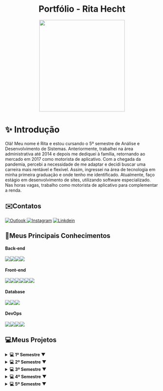 <h1 align="center">Portfólio - Rita Hecht</h1>
<div align="center"><img src="https://github.com/ritahecht/Portifolio-RitaHecht/assets/89950512/a1ba4a33-4d6c-474e-a880-093442067f41" width="280" height="300"/></div>

# ✨ Introdução

Olá! Meu nome é Rita e estou cursando o 5º semestre de Análise e Desenvolvimento de Sistemas. Anteriormente, trabalhei na área administrativa até 2014 e depois me dediquei à família, retornando ao mercado em 2017 como motorista de aplicativo. Com a chegada da pandemia, percebi a necessidade de me adaptar e decidi buscar uma carreira mais rentável e flexível. Assim, ingressei na área de tecnologia em minha primeira graduação e onde tenho me identificado. Atualmente, faço estágio em desenvolvimento de sites, utilizando software especializado. Nas horas vagas, trabalho como motorista de aplicativo para complementar a renda.


## ✉️Contatos

<a href = "mailto:rita.hecht@outlook.com">![Outlook](https://img.shields.io/badge/Microsoft_Outlook-0078D4?style=for-the-badge&logo=microsoft-outlook&logoColor=white)
[![Instagram](https://img.shields.io/badge/Instagram-E4405F?style=for-the-badge&logo=instagram&logoColor=white)](https://www.instagram.com/rita_hecht/)
[![Linkdein](https://img.shields.io/badge/LinkedIn-0077B5?style=for-the-badge&logo=linkedin&logoColor=white)]()


<h2 align="left">📑Meus Principais Conhecimentos</h3>
<h4 align="left">Back-end</h4>
<div style="display: flex; align-items: center;">
    <img src="https://img.shields.io/badge/Node%20js-339933?style=for-the-badge&logo=nodedotjs&logoColor=white">
    <img src="https://img.shields.io/badge/Python-FFD43B?style=for-the-badge&logo=python&logoColor=blue">
    <img src="https://img.shields.io/badge/TypeScript-007ACC?style=for-the-badge&logo=typescript&logoColor=white">
    <img src="https://img.shields.io/badge/Java-007396?style=for-the-badge&logo=java&logoColor=white">
</div>

<h4 align="left">Front-end</h4>  
<div style="display: flex; align-items: center;">
 <img src="https://img.shields.io/badge/HTML5-E34F26?style=for-the-badge&logo=html5&logoColor=white" target="_blank">
 <img src="https://img.shields.io/badge/CSS3-1572B6?style=for-the-badge&logo=css3&logoColor=white" target="_blank">
 <img src="https://img.shields.io/badge/JavaScript-323330?style=for-the-badge&logo=javascript&logoColor=F7DF1E" target="_blank">
 <img src="https://img.shields.io/badge/Bootstrap-563D7C?style=for-the-badge&logo=bootstrap&logoColor=white" target="_blank">
 <img src="https://img.shields.io/badge/React-20232A?style=for-the-badge&logo=react&logoColor=61DAFB" target="_blank">
 <img src="https://img.shields.io/badge/React_Native-20232A?style=for-the-badge&logo=react&logoColor=61DAFB" target="_blank">  
</div>

<h4 align="left">Database</h4> 
<div style="display: flex; align-items: center;">
 <img src="https://img.shields.io/badge/MongoDB-4EA94B?style=for-the-badge&logo=mongodb&logoColor=white" target="_blank">
 <img src="https://img.shields.io/badge/MySQL-005C84?style=for-the-badge&logo=mysql&logoColor=white" target="_blank">
 <img src="https://img.shields.io/badge/MariaDB-003545?style=for-the-badge&logo=mariadb&logoColor=white" target="_blank">
</div>

<h4 align="left">DevOps</h4>
<div style="display: flex; align-items: center;">
 <img src="https://img.shields.io/badge/Docker-2CA5E0?style=for-the-badge&logo=docker&logoColor=white">
 <img src="https://img.shields.io/badge/GIT-E44C30?style=for-the-badge&logo=git&logoColor=white" target="_blank">
 <img src="https://img.shields.io/badge/GitHub-100000?style=for-the-badge&logo=github&logoColor=white">
 <img src="https://img.shields.io/badge/Slack-4A154B?style=for-the-badge&logo=slack&logoColor=white">
</div>

## 💻Meus Projetos

<details>
    <summary>
        <b>💻 1º Semestre</b>
        <span style="cursor: pointer;">▼</span>
    </summary>
    <p><strong>Data:</strong> Agosto/2021</p>
    <p>Empresa Parceira: <a href='https://www.linkedin.com/school/fatecjessenvidal/'>FATEC São José dos Campos - SP</a><br>

A finalidade do projeto foi automatizar a clonagem de repositórios de trabalhos de API anteriores e futuros desenvolvidos pelos alunos da FATEC. Com isso, além de conferir domínio desses repositórios à instituição por meio do GitHub, esses projetos passaram a ser armazenados e disponibilizados ao público em geral por meio de uma página web administrada unicamente por profissionais ligados à FATEC e autorizados para tanto.

Obejetivo: Desenvolver um sistema com objetivo de armazenar e gerenciar projetos do github, evitando problemas como perda ou alterações de arquivos, possibilitando autonomia e controle total para instituição.

Para alcançar esse resultado, a equipe desenvolveu um script em Python responsável por automatizar a clonagem de repositórios GitHub de projetos anteriores da FATEC. Com a raspagem das URLs desses projetos, os repositórios são clonados e exibidos em uma página web construída com HTML, CSS e JavaScript, facilitando o acesso e a visualização dessas informações.

<div>
  <img src="https://github.com/ritahecht/Portfolio-RitaHecht/assets/89950512/e0eaac60-107f-43aa-81b1-9f173a4eeb52" width="300" height="200" style="display: inline-block;">
  <img src="https://github.com/ritahecht/Portifolio-RitaHecht/assets/89950512/28755152-1540-4532-9102-87ca63731332" width="300" height="200" style="display: inline-block;">
  <img src="https://github.com/ritahecht/Portfolio-RitaHecht/assets/89950512/534788ab-fe71-449a-87ab-ec9f39980175" width="300" height="200" style="display: inline-block;">
</div>

<p align='justify'>
Github <a href='https://github.com/meta-build/FATEC-Projects'>FATEC Projects</a> </p>

<h2 align='center'> Tecnologias Utilizadas</h2>
<div>
  <span>
    <img align="center" alt="HTML5" height="30" width="40" src="https://raw.githubusercontent.com/devicons/devicon/master/icons/html5/html5-original.svg">HTML</img>
  </span>
  <span>
    <ul>
      <li>
        <b>Utilizada para a estruturação da página web.</b>  
      </li>
    </ul>
  </span>
</div>
<br>
<div>
  <span>
    <img align="center" alt="CSS3" height="30" width="40" src="https://raw.githubusercontent.com/devicons/devicon/master/icons/css3/css3-original.svg">CSS</img>
  </span>
  <span>
    <ul>
      <li>
        <b>Utilizada para a estilização da página web.</b>  
      </li>
    </ul>
  </span>
</div>
<br>
<div>
  <span>
    <img align="center" alt="Python" height="30" width="40" src="https://raw.githubusercontent.com/devicons/devicon/master/icons/python/python-original.svg">Python</img>
  </span>
  <span>
    <ul>
      <li>
        <b>Utilizada para a construção de gráficos e hospedagem utilizando Flask.</b>  
      </li>
    </ul>
  </span>
</div>

<h2 align='center'> Contribuições Pessoais</h2>

Neste projeto contribui com a parte de front-end, onde minha atuação girou em torno da parte visual das páginas, apoiando desde a prototipagem até a estruturação, com suas respectivas estilizações. Além de contribuir para o levantamento de requisitos necessários para a validações das entregas, bem como para documentação. 

Inicialmente tivemos dificuldades de comunicacao clara e para entender quais eram os requisitos a serem cumpridos dentro dos prazo pre definidos em relação às entregas. A adaptção a equipe, tecnologia e prazos foram meus principais desafios.

<h2>Hard Skills</h2>

1.	Programação em Python: Sei fazer com ajuda;
2.	Desenvolvimento Web (HTML/CSS): Sei fazer com auxílio de consultas;
3.	Controle de Versão (Git/GitHub): Sei fazer com autonomia;
4.	Organização de Dados: Sei fazer com autonomia;
5.	Criação de Protótipos Navegáveis com Figma: Sei fazer com autonomia;
6.	Conceitos iniciais de arquitetura de software: Sei fazer com ajuda;
7.	Conceitos aplicados de UX Designer: Sei fazer com ajuda.

<h2>Soft Skills</h2>
<p>
•	Trabalho em equipe – Equipe muito comunicativa e empenhada. Tentei interagir o máximo possível, colaborando e sendo pro-ativa, e identificando quais falhas de comunicação precisavamos melhorar para que a equipe pudesse desenvolver e compartilhar as experiências.</p><br>
<p>
•	Resolução de Problemas – Todas as fases do projeto tivemos que lidar com dificuldades técnicas e comportamentais, desenvolvendo habilidades sólidas de resolução, principalmente para identificar erros e otimizar processos. Para lidar com as demandas pessoais de cada um e para alinhar as dificuldades de cada integrante sem comprometer a qualidade da tomada de decisões e do desenvolvimento do projeto.</p><br>
<p>
•	Gerenciamento de Tempo – Precisamos nos organizar para lidar com várias tarefas, desde a criação até a entrega final, principalmente para definir prioridades e cumprir prazos previamente determinados.</p>
</p>
</details>


<details>
    <summary>
        <b>💻 2º Semestre</b>
        <span style="cursor: pointer;">▼</span>
    </summary>
    <p><strong>Data:</strong> Janeiro/2022</p>
    <p>Empresa Parceira: <a href='https://www.linkedin.com/company/pro4tech/'>Pro4Tech</a><br>

O propósito do projeto foi desenvolver um sistema de mensagens para centralizar a comunicação entre a empresa e seus clientes. A necessidade da empresa parceira de sistematizar e organizar as informações recebidas de clientes, essenciais para a eficácia dos serviços oferecidos.

O sistema possui o objetivo de melhorar a comunicação entre funcionário e cliente, além de apresentar uma interface que facilite a organização dos projetos e o andamento de suas atividades.

A solução foi elaborada utilizando Java para ambiente desktop, com o suporte de um banco de dados relacional desenvolvido em MySQL. Essa plataforma permite à empresa a comunicação direta e agrupada com clientes, facilitando o acesso e a gestão do histórico de comunicações e a produção de relatórios detalhados sobre essas interações.

<div>
  <img src="https://github.com/ritahecht/Portfolio-RitaHecht/assets/89950512/6a413e15-a422-4d85-bf72-3f0c6dc07b08" width="300" height="200" style="display: inline-block;">
  <img src="https://github.com/ritahecht/Portfolio-RitaHecht/assets/89950512/fe543aa0-c7a2-49c2-be25-9ebac1ec6b08" width="300" height="200" style="display: inline-block;">
  <img src="https://github.com/ritahecht/Portfolio-RitaHecht/assets/89950512/5080ecab-a4a3-46fd-a5a4-c7a85fadc878" width="300" height="200" style="display: inline-block;">
</div>


<p align='justify'>
Github <a href='https://github.com/meta-build/Pro4System'>Pro4Tech</a> </p>

<h2 align='center'> Tecnologias Utilizadas</h2>
<div>
  <span>
    <img align="center" alt="java" height="30" width="40" src="https://raw.githubusercontent.com/devicons/devicon/1119b9f84c0290e0f0b38982099a2bd027a48bf1/icons/java/java-original-wordmark.svg">JAVA</img>
  </span>
  <span>
    <ul>
      <li>
        <b>Utilizada para construir tanto o visual quanto a lógica por trás do funcionamento da aplicação desenvolvida.</b>  
      </li>
    </ul>
  </span>
</div>
<br>
<div>
  <span>
    <img align="center" alt="mysql" height="30" width="40" src="https://raw.githubusercontent.com/devicons/devicon/1119b9f84c0290e0f0b38982099a2bd027a48bf1/icons/mysql/mysql-original-wordmark.svg">MYSQL</img>
  </span>
  <span>
    <ul>
      <li>
        <b>Utilizada para armazenamento de dados.</b>  
      </li>
    </ul>
  </span>
</div>
<br>

<h2 align='center'> Contribuições Pessoais</h2>

Neste projeto tive a oportunidade de ser Product Owner, defini uma visão geral do produto, orientando o desenvolvimento e alinhando diretamente com cliente, para garantir todos seus requisitos. Exercendo comunicação eficaz entre o cliente e equipe de desenvolvimento.

Mantive e priorizei o backlog do produto e dos itens. Nas sprints, minha atuação foi focada na criação do backlog e das User Stories, validação dos requisitos e entrega de valor. Documentação e auxílio no desenvolvimento, devido a dificuldades encontradas durante o desenvolvimento e quase estourando prazo nas entregas.


<h2>Hard Skills</h2>

1.	Programação em Java: Sei fazer com ajuda;
2.	Modelagem de dados: Sei fazer com ajuda;
3.	Controle de Versão (Git/GitHub): Sei fazer com autonomia;
4.	Organização de Dados: Sei fazer com ajuda;
5.	Manuseio de banco de dados SQL: Sei fazer com auxílio de consultas;

<h2>Soft Skills</h2>
<p>
•	Comunicação – A comunicação clara e atenção nos requisitos, foram umas das principais atividades exercida. A ponte que tive que realizar ente cliente e equipe desenvolvedora foi um dos pilares mais importantes, para uma entrega que agregasse e atendesse o cliente e cumprisse os prazos. Na entrega decidimos implementar com chat de mensagens privado, onde seria um requisito de baixa prioridade, mas que agregaria valor ao projeto.</p><br>
<p>
•	Resolução de Problemas – Ao longo das sprints tive problemas com prazos, como exemplo na primeira sprint ocorreu de anteciparmos o desenvolvimento, porém na entrega seguimos uma linha de entrega da sprint em cima do prazo limite. Isso nos prejudicou na apresentação e nos requisitos acabamos que nao entregamos todas as telas , informadas ao cliente. Porém conseguimos entregar as telas de login e parceiros ja com backend dorando em todas as telas.<br>
<p>
•	Gerenciamento de Tempo – Este foi nosso maior desafio de escolher requisitos que primeiramente nos parecia simples, porém demandaram muito mais tempo excedendo a linha do ideal. Neste momento nas últimas horas de entrega solicitei a toda equipe que concentrasse neste requisito para que terminasse no prazo e pudéssemos entregar. Com esta força tarefa e empenho de todos apesar de uma linha nada ideal, conseguimos entregar no prazo. E o requisito de mensagens privadas agreagaram muito mais valor a entrega.</p></p>
</details>




<details>
    <summary>
        <b>💻 3º Semestre</b>
        <span style="cursor: pointer;">▼</span>
    </summary>
    <p><strong>Data:</strong> Agosto/2022</p>
    <p>Empresa Parceira: <a href='https://www.linkedin.com/company/trackcash/'>TrackCash</a><br>

O projeto proposto era desenvolver um software capaz de autorizar o acesso às informações de vendas dos clientes da empresa parceira TrackCash como API’s e planilhas de forma automatizada com intuito de otimizar o processo de reconciliação financeira.

<div>
  <img src="https://github.com/ritahecht/Portfolio-RitaHecht/assets/89950512/86f64300-6135-45ce-bcd4-bcb719ac23d6" width="300" height="200" style="display: inline-block;">
  <img src="https://github.com/ritahecht/Portfolio-RitaHecht/assets/89950512/de8bd18c-2bc7-49e8-a285-72d265807dc1" width="300" height="200" style="display: inline-block;">
  <img src="https://github.com/ritahecht/Portfolio-RitaHecht/assets/89950512/cda9865c-662b-47b1-82a5-f362984e41c3" width="300" height="200" style="display: inline-block;">
</div>

<p align='justify'>
Github <a href='https://github.com/TechForce-ADS/TrackCash'>TrackCash</a> </p>

<h2 align='center'> Tecnologias Utilizadas</h2>
<div>
  <span>
    <img align="center" alt="java" height="30" width="40" src="https://raw.githubusercontent.com/devicons/devicon/1119b9f84c0290e0f0b38982099a2bd027a48bf1/icons/java/java-original-wordmark.svg">JAVA</img>
  </span>
  <span>
    <ul>
      <li>
        <b>Utilizada para construir tanto o visual quanto a lógica por trás do funcionamento da aplicação desenvolvida.</b>  
      </li>
    </ul>
  </span>
</div>
<br>
<div>
  <span>
    <img align="center" alt="mysql" height="30" width="40" src="https://raw.githubusercontent.com/devicons/devicon/1119b9f84c0290e0f0b38982099a2bd027a48bf1/icons/mysql/mysql-original-wordmark.svg">MYSQL</img>
  </span>
  <span>
    <ul>
      <li>
        <b>Utilizada para armazenamento de dados.</b>  
      </li>
    </ul>
  </span>
</div>
<br>

<h2 align='center'> Contribuições Pessoais</h2>

Nesta API, tive a oportunidade me aprofundar na área de front-end. O que ampliou significativamente meu repertório. Ainda com dificuldade em entender a organização e desenvolvimento da equipe, fiz um CRUD que nao foi utilizado no projeto, porém me proporcionou uma visão mais ampla e agregou muito mais conhecimento. Além poder apoiar em alguns ajustes e acompanhar algumas integrações entre o front-end e o back-end, entendendo melhor como tornar as telas funcionais.


<h2>Hard Skills</h2>

1.	Programação em Java: Sei fazer com autonomia;
2.	Modelagem de dados: Sei fazer com ajuda;
3.	Controle de Versão (Git/GitHub): Sei fazer com autonomia;
4.	Organização de Dados: Sei fazer com ajuda;
5.	Manuseio de banco de dados SQL: Sei fazer com auxílio de consultas;



<h2>Soft Skills</h2>
<p>
•	Comunicação – Devido a mudança de equipe tive muitos problemas com comunicação, a falta de profissionalismo de alguns membros da equipe me fizeram não compartilha dificuldades em entender o código e com isso criar discussões.</p><br>
<p>
•	Resolução de Problemas – Após muita dificuldade na comunicação consegui expor meu ponto de vista e definir plano estratégico para fazer minhas entregas com valor e cumprindo prazos. Com isso pude contribuir com mais autonomia e aprimorar minha habilidade. Além de ouvir ativamente e comprrender diversas ideias diferentes. <br>
<p>
•	Gerenciamento de Tempo – Por estar mais envolvida com o desenvolvimento, pude contribuir com novas ideias e trabalhar a possibilidade de abordar problemas de maneira inovadora. Porém isso me trouxe muita dificuldade em manter prazos e mostrar resultados.</p>
</p>
</details>

<details>
    <summary>
        <b>💻 4º Semestre</b>
        <span style="cursor: pointer;">▼</span>
    </summary>
    <p><strong>Data:</strong> Janeiro/2023</p>
    <p>Empresa Parceira: <a href='https://www.linkedin.com/company/visiona-tecnologia-espacial-s-a-/'>Visona</a><br>

Neste projeto o cliente parceiro Visiona Tecnologia Espacial, procurava um sistema de gerenciamento de usuários, assim como um serviço de autenticação/autorização. 
Um sistema de Gerenciamento de Usuário, com tecnologia de micro serviços. Uma interface permitindo que os usuários, sejam criados, visualizados, editados e removidos.


<div>
  <img src="https://github.com/ritahecht/Portfolio-RitaHecht/assets/89950512/788e824c-f161-488d-a278-d4be8cfe9170" width="300" height="200" style="display: inline-block;">
  <img src="https://github.com/ritahecht/Portfolio-RitaHecht/assets/89950512/566ba979-188f-47aa-93af-f9c2ac64ef6a" width="300" height="200" style="display: inline-block;">
  <img src="https://github.com/ritahecht/Portfolio-RitaHecht/assets/89950512/1f2af395-c9b7-44c3-9a69-643b41bb58c9" width="300" height="200" style="display: inline-block;">
</div>

<p align='justify'>
Github <a href='https://github.com/4DeskGroup/API-2023.1'>Visiona</a> </p>

<h2 align='center'> Tecnologias Utilizadas</h2>
<div>
  <span>
    <img align="center" alt="react" height="30" width="40" src="https://cdn.jsdelivr.net/gh/devicons/devicon/icons/react/react-original.svg">React</img>
  </span>
  <span>
    <ul>
      <li>
        <b>Uma biblioteca front-end que foi utilizada para criação das interfaces de usuário.</b>  
      </li>
    </ul>
  </span>
</div>
<br>
<div>
  <span>
    <img align="center" alt="javascript" height="30" width="40" src="https://cdn.jsdelivr.net/gh/devicons/devicon/icons/javascript/javascript-original.svg">JavaScript</img>
  </span>
  <span>
    <ul>
      <li>
        <b>A partir dela, foi possível criar conteúdo com atualização dinâmica, múltimídias, imagens animadas, entre outros. </b>  
      </li>
    </ul>
  </span>
</div>
<div>
  <span>
    <img align="center" alt="type" height="30" width="40" src="https://cdn.jsdelivr.net/gh/devicons/devicon/icons/typescript/typescript-original.svg">TypeScript</img>
  </span>
  <span>
    <ul>
      <li>
        <b>Utilizada linguagem de programação que adiciona recursos avançados ao JavaScript, como a tipagem estática e interfaces. Com ela, fica mais fácil detectar e prevenir erros durante a fase de desenvolvimento.</b>  
      </li>
    </ul>
  </span>
</div>
<div>
  <span>
    <img align="center" alt="NodeJS" height="30" width="40" src="https://cdn.jsdelivr.net/gh/devicons/devicon/icons/nodejs/nodejs-original.svg">Node.JS</img>
  </span>
  <span>
    <ul>
      <li>
        <b>Utilizado para desenvolver o Back-end da aplicação.</b>  
      </li>
    </ul>
  </span>
</div>
<div>
<div>
  <span>
    <img align="center" alt="bootstrap" height="30" width="40" src="https://cdn.jsdelivr.net/gh/devicons/devicon/icons/bootstrap/bootstrap-original.svg">Bootstrap</img>
  </span>
  <span>
    <ul>
      <li>
        <b>Utilizado para desenvolvimento de componentes de interface e front-end em aplicações web. Foi aplicado para melhorar a experiência do usuário e tornar a aplicação mais amigável e responsiva.</b>  
      </li>
    </ul>
  </span>
</div>
<div>
  <span>
    <img align="center" alt="postgree" height="40" width="40" src="https://github.com/ritahecht/ritahecht/assets/89950512/b8c3c9a2-d210-4aa5-a007-df595b037727">PostgreSQL</img>
  </span>
  <span>
    <ul>
      <li>
        <b>Utilizado para registrar, armazenar e tratar todos os dados necessários para o bom funcionamento da aplicação.</b>  
      </li>
    </ul>
  </span>
</div>
<div>
  <span>
    <img align="center" alt="figma" height="40" width="40" src="https://cdn.jsdelivr.net/gh/devicons/devicon/icons/figma/figma-original.svg">Figma</img>
  </span>
  <span>
    <ul>
      <li>
        <b>Utilizado para Prototipagem do projeto</b>  
      </li>
    </ul>
  </span>
</div>
<br>

<h2 align='center'> Contribuições Pessoais</h2>

Durante as sprints, trabalhei na implementação das interfaces de usuário, utilizando tecnologias para criar layouts responsivos e interativos. Realizei integrações com o backend para garantir que as telas funcionassem corretamente, consumindo e exibindo os dados fornecidos pelas APIs. Além disso, otimizei o desempenho das páginas, garantindo uma experiência de usuário fluida e rápida. Ao longo do processo, também participei de testes de usabilidade e resolução de bugs para garantir a qualidade do produto final.


<h2>Hard Skills</h2>

1.	Programação em TypeScript: Sei fazer com ajuda;
2.	Desenvolvimeto Web em ReactJS: Sei fazer com ajuda;
3.	Desenvolvimento back-end com NodeJS: Sei fazer com ajuda;
4.	Gerenciamento de Banco de Dados SQL Sei fazer com auxílio de consultas;
6.	Criação de Protótipos Navegáveis com Figma: Sei fazer com autonomia;
7. Conceitos iniciais de arquitetura de software: Sei fazer com ajuda;



<h2>Soft Skills</h2>
<p>
•	Organização e Planejamento – Desenvolver e garantir que os métodos funcionem corretamente, além de testá-los e corrigir falhas, necessitou de uma habilidade significativa de resolução de problemas. Assim, tive que identificar e abordar questões técnicas e funcionais, demonstrando a capacidade de analisar problemas complexos e encontrar soluções eficazes.</p><br>
<p>
•	Resolução de Problemas – No projeto, assumi o compromisso de compartilhar responsabilidades e contribuir ativamente para alcançar objetivos compartilhados, mesmo tendo dificuldades técnicas. Assim, a equipe conseguiu dividir as tarefas de acordo com as habilidades e facilidades individuais. <br>
<p>
•	Gerenciamento de Tempo – No projeto, melhorei a capacidade de gerenciar tarefas de forma eficiente priorizando prazos, pois para cada sprint era necessário cumprir com as tarefas estabelecidas no backlog do produto, assim desenvolvi de acordo com o tempo limite..</p>
</p>
</details>

<details>
    <summary>
        <b>💻 5º Semestre</b>
        <span style="cursor: pointer;">▼</span>
    </summary>
    <p><strong>Data:</strong> Janeiro/2024</p>
    <p>Empresa Parceira: <a href='https://www.linkedin.com/company/oracle/'>oracle</a><br>

Neste projeto o cliente parceiro Oracle, propos  desenvolvimento de um aplicativo mobile, um sistema de gestão de parceiros para a Oracle. Este sistema será responsável por cadastrar novos parceiros, gerenciar atualizações de informações, acompanhar o desenvolvimento de conhecimento dos parceiros e fornecer relatórios relevantes – em plataforma mobile.


<div>
  <img src="https://github.com/ritahecht/Portfolio-RitaHecht/assets/89950512/0ce7895f-eeea-4fc7-bb2c-a812adbaffb1" width="300" height="200" style="display: inline-block;">
  <img src="https://github.com/ritahecht/Portfolio-RitaHecht/assets/89950512/6c9e9b8a-2379-449b-9c15-66b37a972f9e" width="300" height="200" style="display: inline-block;">
  <img src="https://github.com/ritahecht/Portfolio-RitaHecht/assets/89950512/25c24f2c-ebb4-4c0a-9574-c6d5fcb8f3bf" width="300" height="200" style="display: inline-block;">
</div>

<p align='justify'>
Github <a href='https://github.com/atomofatec/API-ORACLE/tree/main'>Oracle</a> </p>

<h2 align='center'> Tecnologias Utilizadas</h2>
<div>
  <span>
    <img align="center" alt="react" height="30" width="40" src="https://cdn.jsdelivr.net/gh/devicons/devicon/icons/react/react-original.svg">React Native</img>
  </span>
  <span>
    <ul>
      <li>
        <b>Uma biblioteca front-end que foi utilizada para criação das interfaces direcinada para mobile.</b>  
      </li>
    </ul>
  </span>
</div>
<br>
<div>
  <span>
    <img align="center" alt="javascript" height="30" width="40" src="https://cdn.jsdelivr.net/gh/devicons/devicon/icons/javascript/javascript-original.svg">JavaScript</img>
  </span>
  <span>
    <ul>
      <li>
        <b>A partir dela, foi possível criar conteúdo com atualização dinâmica, múltimídias, imagens animadas, entre outros. </b>  
      </li>
    </ul>
  </span>
</div>

<div>
  <span>
    <img align="center" alt="postgree" height="40" width="40" src="https://github.com/ritahecht/ritahecht/assets/89950512/b8c3c9a2-d210-4aa5-a007-df595b037727">PostgreSQL</img>
  </span>
  <span>
    <ul>
      <li>
        <b>Utilizado para registrar, armazenar e tratar todos os dados necessários para o bom funcionamento da aplicação.</b>  
      </li>
    </ul>
  </span>
</div>
<div style="display: flex; align-items: center;">
  <img align="center" alt="NetBeans" height="40" width="35" src="https://cdn.jsdelivr.net/gh/devicons/devicon@latest/icons/mongodb/mongodb-original.svg">
  <span>MongoDB</span>
</div>
<div>
  <ul>
    <li><b>Utilizado para armazenamento e gerenciamento dos dados.</b></li>
  </ul>
</div>
<br>

<h2 align='center'> Contribuições Pessoais</h2>

Durante as sprints, contribui na parte de front-end desenvolvendo com uma ferramenta nova responsiva, React Native. Realizei o desenvolvimento, ajustes e testes de adaptação de luminosidade das telas. Efetuei as integrações entre o front-end e o back-end das telas em que estive diretamente envolvida (detalhes de ativos, perfil do usuário, ferramentas de administrador e telas de edição). Essas atividades me permitiram entender na prática como é possível tornar as telas funcionais.
Essa experiência me permitiu muita troca com mais componentes e muito aprendizado em termos de desenvolvimento de sistemas. Nesse projeto também tive a oportunidade de ter o primeiro contato com o desenvolvimento mobile e ferramentas como Android Studio, Expo e React Native.

<h2>Hard Skills</h2>

1.	Desenvolvimento Mobile em React Native: Sei fazer com ajuda;
2.	Uso de tags HTML: Sei fazer com autonomia;
3.	Aplicação de recursos CSS: Sei fazer com auxílio de consultas;
4.	Desenvolvimento back-end com NodeJS: Sei fazer com ajuda;
6.	Controle de Versão (Git/GitHub): Sei fazer com autonomia;
7. Gerenciamento de Banco de Dados SQL (PostgreSQL): Sei fazer com auxílio de consultas;
8. Gerenciamento de Banco de Dados NoSQL (MongoDB): Sei fazer com ajuda;
9. Criação de Protótipos Navegáveis (Figma): Sei fazer com autonomia;
10. Conceitos de arquitetura de software: Sei fazer com ajuda;



<h2>Soft Skills</h2>
<p>
•	Organização e Planejamento – Pela primeira vez assumi uma atividade de conecção front-end e back-end. Consegui entregar a estrutura dos controllers, especificamente na tela de edição parceiro, administrador e nas tela cadastro parceiro/administrador.</p><br>
<p>
•	Equipe – Ao longo das sprints, encontrei bastante espaço para colaborar com os demais membros do grupo, compartilhar responsabilidades e contribuir para objetivos comuns. Um dos pontos mais importantes, foram as informações claras sobre as tarefas. <br>
<p>
•	Gerenciamento de Tempo – No projeto, tive muita autonomia no desenvolvimento. Isso me deixou confortável em desenvolver em tempo necessário para aprender com mais atenção todo o sistema criado.</p>
</p>
</details>

